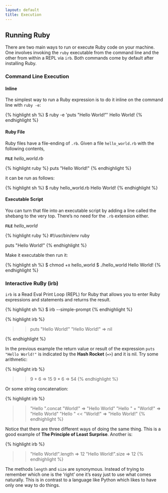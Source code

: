 ```yaml
---
layout: default
title: Execution
---
```


## Running Ruby

There are two main ways to run or execute Ruby code on your machine. One involves invoking the `ruby` executable from the command line and the other from within a REPL via `irb`. Both commands come by default after installing Ruby.

### Command Line Execution

#### Inline

The simplest way to run a Ruby expression is to do it inline on the command line with `ruby -e`:

{% highlight sh %}
$ ruby -e 'puts "Hello World!"'
Hello World!
{% endhighlight %}

#### Ruby File

Ruby files have a file-ending of `.rb`. Given a file `hello_world.rb` with the following contents,

<p class="code-caption"><strong><small>FILE</small></strong> <em>hello_world.rb</em></p>
{% highlight ruby %}
puts "Hello World!"
{% endhighlight %}

it can be run as follows:

{% highlight sh %}
$ ruby hello_world.rb
Hello World!
{% endhighlight %}

#### Executable Script

You can turn that file into an executable script by adding a line called the shebang to the very top. There’s no need for the `.rb` extension either.

<p class="code-caption"><strong><small>FILE</small></strong> <em>hello_world</em></p>
{% highlight ruby %}
#!/usr/bin/env ruby

puts "Hello World!"
{% endhighlight %}

Make it executable then run it:

{% highlight sh %}
$ chmod +x hello_world
$ ./hello_world
Hello World!
{% endhighlight %}

### Interactive RuBy (irb)

`irb` is a Read Eval Print Loop (REPL) for Ruby that allows you to enter Ruby expressions and statements and returns the result.

{% highlight sh %}
$ irb --simple-prompt
{% endhighlight %}

{% highlight irb %}
>> puts "Hello World!"
"Hello World!"
=> nil
>>
{% endhighlight %}

In the previous example the return value or result of the expression `puts "Hello World!"` is indicated by the **Hash Rocket** (`=>`) and it is nil. Try some arithmetic:

{% highlight irb %}
>> 9 + 6
=> 15
>> 9 * 6
=> 54
{% endhighlight %}

Or some string concatenation:

{% highlight irb %}
>> "Hello ".concat "World!"
=> "Hello World"
>> "Hello " + "World!" 
=> "Hello World"
>> "Hello " << "World!"
=> "Hello World!"
{% endhighlight %}

Notice that there are three different ways of doing the same thing. This is a good example of **The Principle of Least Surprise**. Another is:

{% highlight irb %}
>> "Hello World!".length
=> 12
>> "Hello World!".size
=> 12
{% endhighlight %}

The methods `length` and `size` are synonymous. Instead of trying to remember which one is the ‘right’ one it’s easy just to use what comes naturally. This is in contrast to a language like Python which likes to have only one way to do things.
